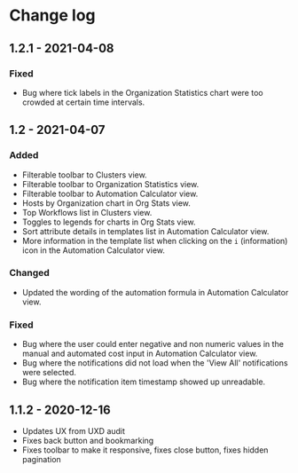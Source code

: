 # Change log

## 1.2.1 - 2021-04-08
### Fixed
- Bug where tick labels in the Organization Statistics chart were too crowded at certain time intervals.

## 1.2 - 2021-04-07
### Added
- Filterable toolbar to Clusters view.
- Filterable toolbar to Organization Statistics view.
- Filterable toolbar to Automation Calculator view.
- Hosts by Organization chart in Org Stats view.
- Top Workflows list in Clusters view.
- Toggles to legends for charts in Org Stats view.
- Sort attribute details in templates list in Automation Calculator view.
- More information in the template list when clicking on the `i` (information) icon in the Automation Calculator view.

### Changed
- Updated the wording of the automation formula in Automation Calculator view.

### Fixed
- Bug where the user could enter negative and non numeric values in the manual and automated cost input in Automation Calculator view.
- Bug where the notifications did not load when the 'View All' notifications were selected.
- Bug where the notification item timestamp showed up unreadable.

## 1.1.2 - 2020-12-16

* Updates UX from UXD audit
* Fixes back button and bookmarking
* Fixes toolbar to make it responsive, fixes close button, fixes hidden pagination
